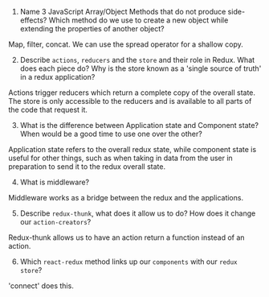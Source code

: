 1.  Name 3 JavaScript Array/Object Methods that do not produce side-effects? Which method do we use to create a new object while extending the properties of another object?

Map, filter, concat. We can use the spread operator for a shallow copy.

2.  Describe `actions`, `reducers` and the `store` and their role in Redux. What does each piece do? Why is the store known as a 'single source of truth' in a redux application?

Actions trigger reducers which return a complete copy of the overall state. The store is only accessible to the reducers and is available to all parts of the code that request it.

3.  What is the difference between Application state and Component state? When would be a good time to use one over the other?

Application state refers to the overall redux state, while component state is useful for other things, such as when taking in data from the user in preparation to send it to the redux overall state.

4.  What is middleware?

Middleware works as a bridge between the redux and the applications.

5.  Describe `redux-thunk`, what does it allow us to do? How does it change our `action-creators`?

Redux-thunk allows us to have an action return a function instead of an action.

6.  Which `react-redux` method links up our `components` with our `redux store`?

'connect' does this.